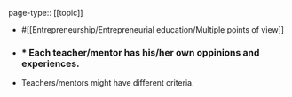 page-type:: [[topic]]

- #[[Entrepreneurship/Entrepreneurial education/Multiple points of view]]

- ### * Each teacher/mentor has his/her own oppinions and experiences.

* Teachers/mentors might have different criteria.



